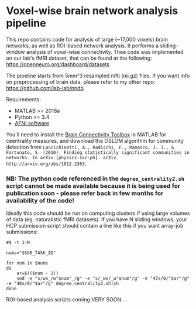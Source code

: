 # Voxel-wise brain network analysis pipeline

This repo contains code for analysis of large (~17,000 voxels) brain networks, as well as ROI-based network analysis. It performs a sliding-window analysis of voxel-wise connectivity.
Thee code was implemented on our lab's fMRI dataset, that can be found at the following: https://openneuro.org/dashboard/datasets

The pipeline starts from 5mm^3 resampled nifti (nii.gz) files. If you want info on preprocessing of brain data, please refer to my other repo: https://github.com/lab-lab/nndb

Requirements:
- MATLAB >= 2018a
- Python >= 3.4
- [AFNI software](https://afni.nimh.nih.gov/pub/dist/doc/htmldoc/background_install/install_instructs/index.html)


You'll need to install the [Brain Connectivity Toolbox](https://sites.google.com/site/bctnet/) in MATLAB for ceentrality measures, and download the OSLOM algorithm for community detection from
```Lancichinetti, A., Radicchi, F., Ramasco, J. J., & Fortunato, S. (2010). Finding statistically significant communities in networks. In arXiv [physics.soc-ph]. arXiv. http://arxiv.org/abs/1012.2363```.

### NB: The python code referenced in the `degree_centrality2.sh` script cannot be made available because it is being used for publication soon - please refer back in few months for availability of the code!

Ideally this code should be run on computing clusters if using large volumes of data (eg. naturalistic fMRI datasets). If you have N sliding windows, your HCP submission script should contain a line like this if you want array-job submissions:

```
#$ -t 1-N

nums="$SGE_TASK_ID"

for num in $nums
do
    ar=$(($num - 1))
    sed -e "s/wx_/w"$num"_/g" -e "s/_wx/_w"$num"/g" -e "47s/0/"$ar"/g" -e "48s/0/"$ar"/g" degree_centrality2.sh|sh
done

```
ROI-based analysis scripts coming VERY SOON....



